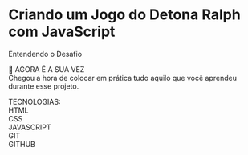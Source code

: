  # Criando um Jogo do Detona Ralph com JavaScript

Entendendo o Desafio
 
🎯 AGORA É A SUA VEZ\
Chegou a hora de colocar em prática tudo aquilo que você aprendeu durante esse projeto.

TECNOLOGIAS:\
HTML\
CSS\
JAVASCRIPT\
GIT\
GITHUB



